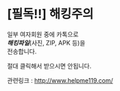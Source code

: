 # [필독!!] 해킹주의
일부 여자회원 중에 카톡으로  
***해킹파일***(사진, ZIP, APK 등)을  
전송합니다.  
   
절대 클릭해서 받으시면 안됩니다.  
   
관련링크 : <http://www.helpme119.com/>  

